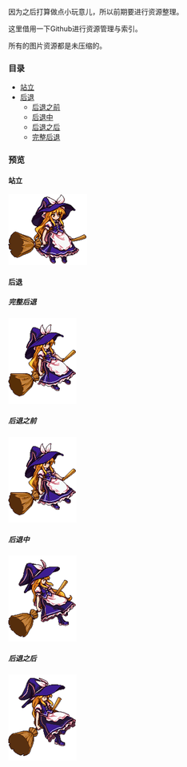 因为之后打算做点小玩意儿，所以前期要进行资源整理。

这里借用一下Github进行资源管理与索引。

所有的图片资源都是未压缩的。

### 目录
* <a href="#站立">站立</a>
* <a href="#后退">后退</a>
  * <a href="#后退之前">后退之前</a>
  * <a href="#后退中">后退中</a>
  * <a href="#后退之后">后退之后</a>
  * <a href="#完整后退">完整后退</a>


### 预览
#### 站立
![站立](https://raw.githubusercontent.com/zjhch123/KirisamaMarisa_Resource/master/gifs/stand.gif)

#### 后退
##### 完整后退
![完整后退](https://raw.githubusercontent.com/zjhch123/KirisamaMarisa_Resource/master/gifs/back.gif)
##### 后退之前
![后退之前](https://raw.githubusercontent.com/zjhch123/KirisamaMarisa_Resource/master/gifs/pre_back.gif)
##### 后退中
![后退中](https://raw.githubusercontent.com/zjhch123/KirisamaMarisa_Resource/master/gifs/ing_back.gif)
##### 后退之后
![后退之后](https://raw.githubusercontent.com/zjhch123/KirisamaMarisa_Resource/master/gifs/after_back.gif)
